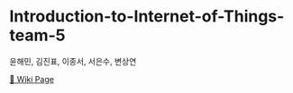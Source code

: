 # Introduction-to-Internet-of-Things-team-5
윤해민, 김진표, 이종서, 서은수, 변상연 

[📑 Wiki Page](https://github.com/Yoon-Hae-Min/Introduction-to-Internet-of-Things-team-5/wiki)
